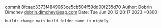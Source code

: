 commit 8fcaac3373f4849063ce5cb504f59dd00f235d70
Author: Dobrin Dimchev <dobrin.dimchev@sap.com>
Date:   Tue Jun 20 12:20:17 2023 +0300

    build: change main build folder name to nightly
